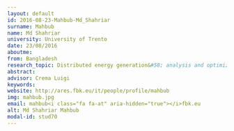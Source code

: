 ```yaml
---
layout: default 
id: 2016-08-23-Mahbub-Md_Shahriar
surname: Mahbub
name: Md Shahriar
university: University of Trento
date: 23/08/2016
aboutme: 
from: Bangladesh
research_topic: Distributed energy generation&#58; analysis and optimization tools 
abstract: 
advisor: Crema Luigi
keywords: 
website: http://ares.fbk.eu/it/people/profile/mahbub
img: mahbub.jpg
email: mahbub<i class="fa fa-at" aria-hidden="true"></i>fbk.eu
alt: Md Shahriar Mahbub
modal-id: stud70
---
```

